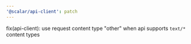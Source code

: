 ```yaml
---
'@scalar/api-client': patch
---
```


fix(api-client): use request content type "other" when api supports `text/*` content types
